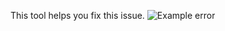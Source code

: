 This tool helps you fix this issue.
![Example error](https://content.spiceworksstatic.com/service.community/p/post_images/0000160862/56fc4b2d/attached_image/folder.png)

